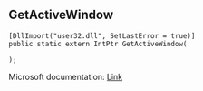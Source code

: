 ## GetActiveWindow

```
[DllImport("user32.dll", SetLastError = true)]
public static extern IntPtr GetActiveWindow(
   
);
```

Microsoft documentation: [Link](https://docs.microsoft.com/en-us/windows/win32/api/winuser/nf-winuser-getactivewindow)
